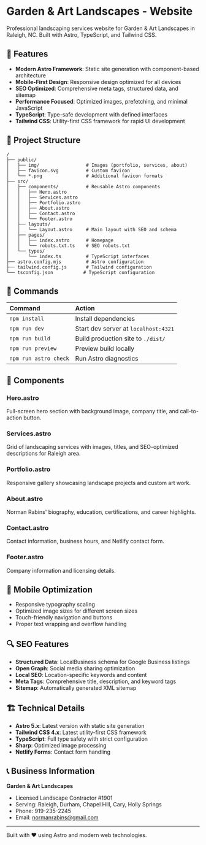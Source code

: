 # Garden & Art Landscapes - Website

Professional landscaping services website for Garden & Art Landscapes in Raleigh, NC. Built with Astro, TypeScript, and Tailwind CSS.

## 🌟 Features

- **Modern Astro Framework**: Static site generation with component-based architecture
- **Mobile-First Design**: Responsive design optimized for all devices
- **SEO Optimized**: Comprehensive meta tags, structured data, and sitemap
- **Performance Focused**: Optimized images, prefetching, and minimal JavaScript
- **TypeScript**: Type-safe development with defined interfaces
- **Tailwind CSS**: Utility-first CSS framework for rapid UI development

## 🚀 Project Structure

```text
/
├── public/
│   ├── img/                 # Images (portfolio, services, about)
│   ├── favicon.svg          # Custom favicon
│   └── *.png                # Additional favicon formats
├── src/
│   ├── components/          # Reusable Astro components
│   │   ├── Hero.astro
│   │   ├── Services.astro
│   │   ├── Portfolio.astro
│   │   ├── About.astro
│   │   ├── Contact.astro
│   │   └── Footer.astro
│   ├── layouts/
│   │   └── Layout.astro     # Main layout with SEO and schema
│   ├── pages/
│   │   ├── index.astro      # Homepage
│   │   └── robots.txt.ts    # SEO robots.txt
│   └── types/
│       └── index.ts         # TypeScript interfaces
├── astro.config.mjs         # Astro configuration
├── tailwind.config.js       # Tailwind configuration
└── tsconfig.json           # TypeScript configuration
```

## 🧞 Commands

| Command                   | Action                                           |
| :------------------------ | :----------------------------------------------- |
| `npm install`             | Install dependencies                             |
| `npm run dev`             | Start dev server at `localhost:4321`            |
| `npm run build`           | Build production site to `./dist/`              |
| `npm run preview`         | Preview build locally                            |
| `npm run astro check`     | Run Astro diagnostics                            |

## 🎨 Components

### Hero.astro
Full-screen hero section with background image, company title, and call-to-action button.

### Services.astro
Grid of landscaping services with images, titles, and SEO-optimized descriptions for Raleigh area.

### Portfolio.astro
Responsive gallery showcasing landscape projects and custom art work.

### About.astro
Norman Rabins' biography, education, certifications, and career highlights.

### Contact.astro
Contact information, business hours, and Netlify contact form.

### Footer.astro
Company information and licensing details.

## 📱 Mobile Optimization

- Responsive typography scaling
- Optimized image sizes for different screen sizes
- Touch-friendly navigation and buttons
- Proper text wrapping and overflow handling

## 🔍 SEO Features

- **Structured Data**: LocalBusiness schema for Google Business listings
- **Open Graph**: Social media sharing optimization
- **Local SEO**: Location-specific keywords and content
- **Meta Tags**: Comprehensive title, description, and keyword tags
- **Sitemap**: Automatically generated XML sitemap

## 🏗️ Technical Details

- **Astro 5.x**: Latest version with static site generation
- **Tailwind CSS 4.x**: Latest utility-first CSS framework
- **TypeScript**: Full type safety with strict configuration
- **Sharp**: Optimized image processing
- **Netlify Forms**: Contact form handling

## 📞 Business Information

**Garden & Art Landscapes**
- Licensed Landscape Contractor #1901
- Serving: Raleigh, Durham, Chapel Hill, Cary, Holly Springs
- Phone: 919-235-2245
- Email: normanrabins@gmail.com

---

Built with ❤️ using Astro and modern web technologies.
